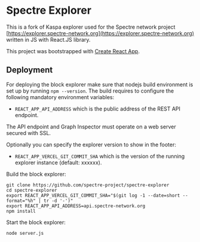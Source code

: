 # Spectre Explorer

This is a fork of Kaspa explorer used for the Spectre network project
[https://explorer.spectre-network.org](https://explorer.spectre-network.org)
written in JS with React.JS library.

This project was bootstrapped with [Create React App](https://github.com/facebook/create-react-app).

## Deployment

For deploying the block explorer make sure that nodejs build
environment is set up by running `npm --version`. The build requires
to configure the following mandatory environment variables:

* `REACT_APP_API_ADDRESS` which is the public address of the
  REST API endpoint.

The API endpoint and Graph Inspector must operate on a web server
secured with SSL.

Optionally you can specify the explorer version to show in the
footer:

* `REACT_APP_VERCEL_GIT_COMMIT_SHA` which is the version of
  the running explorer instance (default: xxxxxx).

Build the block explorer:

```
git clone https://github.com/spectre-project/spectre-explorer
cd spectre-explorer
export REACT_APP_VERCEL_GIT_COMMIT_SHA="$(git log -1 --date=short --format="%h" | tr -d '-')"
export REACT_APP_API_ADDRESS=api.spectre-network.org
npm install
```

Start the block explorer:

```
node server.js
```
